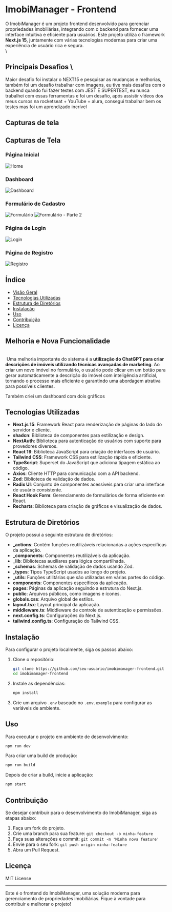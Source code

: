 # ImobiManager - Frontend

O ImobiManager é um projeto frontend desenvolvido para gerenciar propriedades imobiliárias, integrando com o backend para fornecer uma interface intuitiva e eficiente para usuários. Este projeto utiliza o framework **Next.js 15**, juntamente com várias tecnologias modernas para criar uma experiência de usuário rica e segura.\
\
## Principais Desafios \
Maior desafio foi instalar o NEXT15 e pesquisar as mudanças e melhorias, também foi um desafio trabalhar com imagens, eu tive mais desafios com o backend quando fui fazer testes com JEST E SUPERTEST, eu nunca trabalhei com essas ferramentas e foi um desafio, após assistir vídeos dos meus cursos na rocketseat + YouTube + alura, consegui trabalhar bem os testes mas foi um aprendizado incrível

## Capturas de tela 

## Capturas de Tela

### Página Inicial
![Home](https://github.com/gahalberto/ImobiManager-frontend/blob/main/public/screenshots/home.png)

### Dashboard
![Dashboard](https://github.com/gahalberto/ImobiManager-frontend/blob/main/public/screenshots/dashboard.png)

### Formulário de Cadastro
![Formulário](https://github.com/gahalberto/ImobiManager-frontend/blob/main/public/screenshots/form.png)
![Formulário - Parte 2](https://github.com/gahalberto/ImobiManager-frontend/blob/main/public/screenshots/form2.png)

### Página de Login
![Login](https://github.com/gahalberto/ImobiManager-frontend/blob/main/public/screenshots/login.png)

### Página de Registro
![Registro](https://github.com/gahalberto/ImobiManager-frontend/blob/main/public/screenshots/register.png)



## Índice

- [Visão Geral](#visão-geral)
- [Tecnologias Utilizadas](#tecnologias-utilizadas)
- [Estrutura de Diretórios](#estrutura-de-diretórios)
- [Instalação](#instalação)
- [Uso](#uso)
- [Contribuição](#contribuição)
- [Licença](#licença)



## Melhoria e Nova Funcionalidade

\
 Uma melhoria importante do sistema é a **utilização do ChatGPT para criar descrições de imóveis utilizando técnicas avançadas de marketing**. Ao criar um novo imóvel no formulário, o usuário pode clicar em um botão para gerar automaticamente a descrição do imóvel com inteligência artificial, tornando o processo mais eficiente e garantindo uma abordagem atrativa para possíveis clientes.



Também criei um dashboard com dois gráficos

## Tecnologias Utilizadas

- **Next.js 15**: Framework React para renderização de páginas do lado do servidor e cliente.
- **shadcn**: Biblioteca de componentes para estilização e design.
- **NextAuth**: Biblioteca para autenticação de usuários com suporte para provedores diversos.
- **React 19**: Biblioteca JavaScript para criação de interfaces de usuário.
- **Tailwind CSS**: Framework CSS para estilização rápida e eficiente.
- **TypeScript**: Superset do JavaScript que adiciona tipagem estática ao código.
- **Axios**: Cliente HTTP para comunicação com a API backend.
- **Zod**: Biblioteca de validação de dados.
- **Radix UI**: Conjunto de componentes acessíveis para criar uma interface de usuário consistente.
- **React Hook Form**: Gerenciamento de formulários de forma eficiente em React.
- **Recharts**: Biblioteca para criação de gráficos e visualização de dados.

## Estrutura de Diretórios

O projeto possui a seguinte estrutura de diretórios:

- **\_actions**: Contém funções reutilizáveis relacionadas a ações específicas da aplicação.
- **\_components**: Componentes reutilizáveis da aplicação.
- **\_lib**: Bibliotecas auxiliares para lógica compartilhada.
- **\_schemas**: Schemas de validação de dados usando Zod.
- **\_types**: Tipos TypeScript usados ao longo do projeto.
- **\_utils**: Funções utilitárias que são utilizadas em várias partes do código.
- **components**: Componentes específicos da aplicação.
- **pages**: Páginas da aplicação seguindo a estrutura do Next.js.
- **public**: Arquivos públicos, como imagens e ícones.
- **globals.css**: Arquivo global de estilos.
- **layout.tsx**: Layout principal da aplicação.
- **middleware.ts**: Middleware de controle de autenticação e permissões.
- **next.config.ts**: Configurações do Next.js.
- **tailwind.config.ts**: Configuração do Tailwind CSS.

## Instalação

Para configurar o projeto localmente, siga os passos abaixo:

1. Clone o repositório:

   ```bash
   git clone https://github.com/seu-usuario/imobimanager-frontend.git
   cd imobimanager-frontend
   ```

2. Instale as dependências:

   ```bash
   npm install
   ```

3. Crie um arquivo `.env` baseado no `.env.example` para configurar as variáveis de ambiente.

## Uso

Para executar o projeto em ambiente de desenvolvimento:

```bash
npm run dev
```

Para criar uma build de produção:

```bash
npm run build
```

Depois de criar a build, inicie a aplicação:

```bash
npm start
```

## Contribuição

Se desejar contribuir para o desenvolvimento do ImobiManager, siga as etapas abaixo:

1. Faça um fork do projeto.
2. Crie uma branch para sua feature: `git checkout -b minha-feature`
3. Faça suas alterações e commit: `git commit -m 'Minha nova feature'`
4. Envie para o seu fork: `git push origin minha-feature`
5. Abra um Pull Request.

## Licença

MIT License

---

Este é o frontend do ImobiManager, uma solução moderna para gerenciamento de propriedades imobiliárias. Fique à vontade para contribuir e melhorar o projeto!

